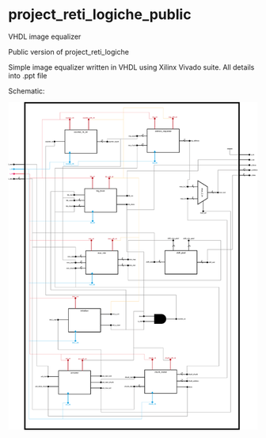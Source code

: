 # project_reti_logiche_public
VHDL image equalizer


Public version of project_reti_logiche

Simple image equalizer written in VHDL using Xilinx Vivado suite.
All details into .ppt file

Schematic:



![schematic](https://github.com/MrPratula/project_reti_logiche_public/blob/main/schematic.png)
